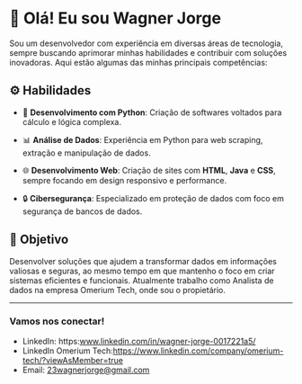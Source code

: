# 👋 Olá! Eu sou Wagner Jorge

Sou um desenvolvedor com experiência em diversas áreas de tecnologia, sempre buscando aprimorar minhas habilidades e contribuir com soluções inovadoras. Aqui estão algumas das minhas principais competências:

## ⚙️ Habilidades

- 🐍 **Desenvolvimento com Python**: Criação de softwares voltados para cálculo e lógica complexa.
  
- 📊 **Análise de Dados**: Experiência em Python para web scraping, extração e manipulação de dados.
  
- 🌐 **Desenvolvimento Web**: Criação de sites com **HTML**, **Java** e **CSS**, sempre focando em design responsivo e performance.
  
- 🔒 **Cibersegurança**: Especializado em proteção de dados com foco em segurança de bancos de dados.

## 🎯 Objetivo

Desenvolver soluções que ajudem a transformar dados em informações valiosas e seguras, ao mesmo tempo em que mantenho o foco em criar sistemas eficientes e funcionais.
Atualmente trabalho como Analista de dados na empresa Omerium Tech, onde sou o propietário.

---

### Vamos nos conectar! 

- LinkedIn: https:www.linkedin.com/in/wagner-jorge-0017221a5/
- LinkedIn Omerium Tech:https://www.linkedin.com/company/omerium-tech/?viewAsMember=true
- Email: 23wagnerjorge@gmail.com

